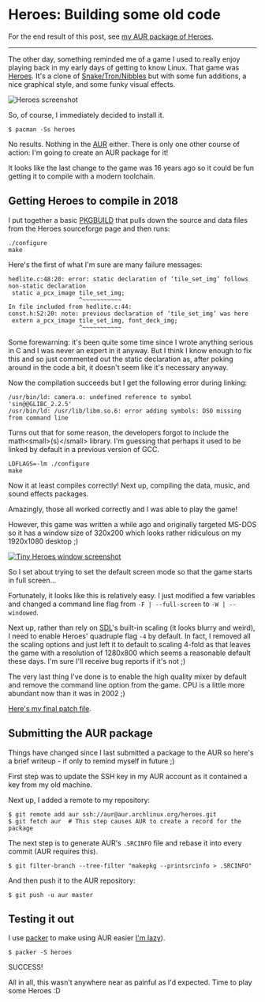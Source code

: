 #  Heroes: Building some old code

For the end result of this post, see [my AUR package of
Heroes](https://aur.archlinux.org/packages/heroes/).

------------------------------------------------------------------------

The other day, something reminded me of a game I used to really enjoy
playing back in my early days of getting to know Linux. That game was
[Heroes](http://heroes.sourceforge.net). It's a clone of
[Snake/Tron/Nibbles](https://en.wikipedia.org/wiki/Snake_(video_game_genre))
but with some fun additions, a nice graphical style, and some funky
visual effects.

![Heroes
screenshot](https://static.offend.me.uk/media/images/2018-08-14-heroes-screenshot.png)

So, of course, I immediately decided to install it.

    $ pacman -Ss heroes

No results. Nothing in the
[AUR](https://wiki.archlinux.org/index.php/Arch_User_Repository) either.
There is only one other course of action: I'm going to create an AUR
package for it!

It looks like the last change to the game was 16 years ago so it could
be fun getting it to compile with a modern toolchain.

## Getting Heroes to compile in 2018

I put together a basic
[PKGBUILD](https://wiki.archlinux.org/index.php/PKGBUILD) that pulls
down the source and data files from the Heroes sourceforge page and then
runs:

    ./configure
    make

Here's the first of what I'm sure are many failure messages:

    hedlite.c:48:20: error: static declaration of ‘tile_set_img’ follows non-static declaration 
     static a_pcx_image tile_set_img;
                        ^~~~~~~~~~~~
    In file included from hedlite.c:44:
    const.h:52:20: note: previous declaration of ‘tile_set_img’ was here                        
     extern a_pcx_image tile_set_img, font_deck_img;                                            
                        ^~~~~~~~~~~~

Some forewarning: it's been quite some time since I wrote anything
serious in C and I was never an expert in it anyway. But I think I know
enough to fix this and so just commented out the static declaration as,
after poking around in the code a bit, it doesn't seem like it's
necessary anyway.

Now the compilation succeeds but I get the following error during
linking:

    /usr/bin/ld: camera.o: undefined reference to symbol 'sin@@GLIBC_2.2.5'
    /usr/bin/ld: /usr/lib/libm.so.6: error adding symbols: DSO missing from command line

Turns out that for some reason, the developers forgot to include the
math\<small\>(s)\</small\> library. I'm guessing that perhaps it used to
be linked by default in a previous version of GCC.

    LDFLAGS=-lm ./configure
    make

Now it at least compiles correctly! Next up, compiling the data, music,
and sound effects packages.

Amazingly, those all worked correctly and I was able to play the game!

However, this game was written a while ago and originally targeted
MS-DOS so it has a window size of 320x200 which looks rather ridiculous
on my 1920x1080 desktop ;)

[![Tiny Heroes window
screenshot](https://static.offend.me.uk/media/images/2018-08-14-heroes-small.png)](https://static.offend.me.uk/media/images/2018-08-14-heroes.png)

So I set about trying to set the default screen mode so that the game
starts in full screen...

Fortunately, it looks like this is relatively easy. I just modified a
few variables and changed a command line flag from `-F | --full-screen`
to `-W | --windowed`.

Next up, rather than rely on [SDL](https://www.libsdl.org/)'s built-in
scaling (it looks blurry and weird), I need to enable Heroes' quadruple
flag `-4` by default. In fact, I removed all the scaling options and
just left it to default to scaling 4-fold as that leaves the game with a
resolution of 1280x800 which seems a reasonable default these days. I'm
sure I'll receive bug reports if it's not ;)

The very last thing I've done is to enable the high quality mixer by
default and remove the command line option from the game. CPU is a
little more abundant now than it was in 2002 ;)

[Here's my final patch
file](https://aur.archlinux.org/cgit/aur.git/tree/heroes-0.21.patch?h=heroes).

## Submitting the AUR package

Things have changed since I last submitted a package to the AUR so
here's a brief writeup - if only to remind myself in future ;)

First step was to update the SSH key in my AUR account as it contained a
key from my old machine.

Next up, I added a remote to my repository:

    $ git remote add aur ssh://aur@aur.archlinux.org/heroes.git
    $ git fetch aur  # This step causes AUR to create a record for the package

The next step is to generate AUR's `.SRCINFO` file and rebase it into
every commit (AUR requires this).

    $ git filter-branch --tree-filter "makepkg --printsrcinfo > .SRCINFO"

And then push it to the AUR repository:

    $ git push -u aur master

## Testing it out

I use [packer](https://aur.archlinux.org/packages/packer/) to make using
AUR easier [I'm lazy](https://thethreevirtues.com/)).

    $ packer -S heroes

SUCCESS!

All in all, this wasn't anywhere near as painful as I'd expected. Time
to play some Heroes :D
